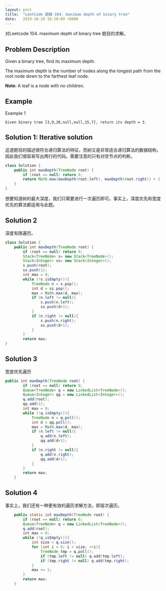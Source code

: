```yaml
---
layout: post
title:  "LeetCode 题解-104. maximum depth of binary tree"
date:   2019-10-28 16:20:09 +0800
---
```


对Leetcode 104. maximum depth of binary tree 题目的求解。

## Problem Description

Given a binary tree, find its maximum depth.

The maximum depth is the number of nodes along the longest path from the root node down to the farthest leaf node.

**Note**: A leaf is a node with no children.

## Example

Example 1
```
Given binary tree [3,9,20,null,null,15,7], return its depth = 3.
```

## Solution 1: Iterative solution

这道题目的描述很符合递归算法的特征，而树又是非常适合递归算法的数据结构，因此我们很容易写出两行的代码。需要注意的只有对空节点的判断。

```java
class Solution {
    public int maxDepth(TreeNode root) {
        if (root == null) return 0;
        return Math.max(maxDepth(root.left), maxDepth(root.right)) + 1;
    }
}
```

想要知道树的最大深度，我们只需要进行一次遍历即可。事实上，深度优先和宽度优先的算法都适用与此题。

## Solution 2
深度有限遍历。

```java
class Solution {
    public int maxDepth(TreeNode root) {
        if (root == null) return 0;
        Stack<TreeNode> s= new Stack<TreeNode>();
        Stack<Integer> ss= new Stack<Integer>();
        s.push(root);
        ss.push(1);
        int max = 0;
        while (!s.isEmpty()){
            TreeNode n = s.pop();
            int d = ss.pop();
            max = Math.max(d, max);
            if (n.left != null){
                s.push(n.left);
                ss.push(d+1);
            }
            if (n.right != null){
                s.push(n.right);
                ss.push(d+1);
            }
        }
        return max;
}
```
## Solution 3
宽度优先遍历

```java
public int maxDepth(TreeNode root) {
        if (root == null) return 0;
        Queue<TreeNode> q = new LinkedList<TreeNode>();
        Queue<Integer> qq = new LinkedList<Integer>();
        q.add(root);
        qq.add(1);
        int max = 0;
        while (!q.isEmpty()){
            TreeNode n = q.poll();
            int d = qq.poll();
            max = Math.max(d, max);
            if (n.left != null){
                q.add(n.left);
                qq.add(d+1);
            }
            if (n.right != null){
                q.add(n.right);
                qq.add(d+1);
            }
        }
        return max;
    }
```

## Solution 4
事实上，我们还有一种更有效的遍历求解方法，即层次遍历。
```java
    public static int maxDepth(TreeNode root) {
        if (root == null) return 0;
        Queue<TreeNode> q = new LinkedList<TreeNode>();
        q.add(root);
        int max = 0;
        while (!q.isEmpty()){
            int size = q.size();
            for (int i = 0; i < size; ++i){
                TreeNode tmp = q.poll();
                if (tmp.left != null) q.add(tmp.left);
                if (tmp.right != null) q.add(tmp.right);
            }
            max += 1;
        }
        return max;
    }
```